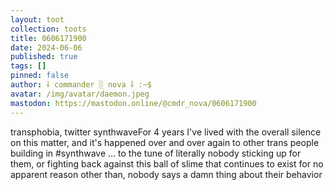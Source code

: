 ```yaml
---
layout: toot
collection: toots
title: 0606171900
date: 2024-06-06
published: true
tags: []
pinned: false
author: ⸸ commander ░ nova ⸸ :~$
avatar: /img/avatar/daemon.jpeg
mastodon: https://mastodon.online/@cmdr_nova/0606171900
---
```


transphobia, twitter synthwaveFor 4 years I've lived with the overall silence on this matter, and it's happened over and over again to other trans people building in #synthwave ... to the tune of literally nobody sticking up for them, or fighting back against this ball of slime that continues to exist for no apparent reason other than, nobody says a damn thing about their behavior
